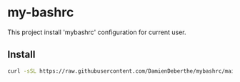 # my-bashrc

This project install 'mybashrc' configuration for current user.

## Install

```bash
curl -sSL https://raw.githubusercontent.com/DamienDeberthe/mybashrc/main/install.sh | bash
```
